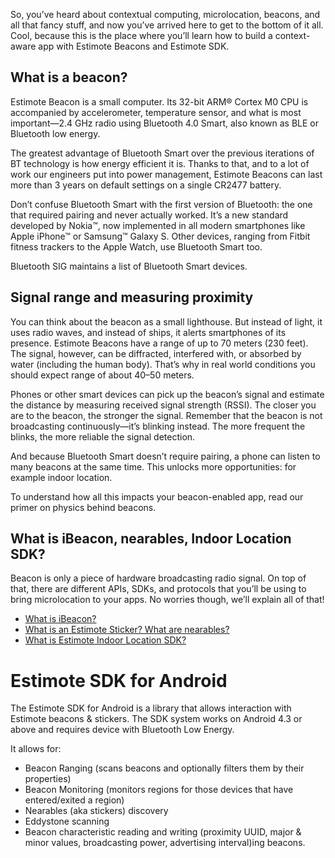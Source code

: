 So, you’ve heard about contextual computing, microlocation, beacons, and all that fancy stuff, and now you’ve arrived here to get to the bottom of it all. Cool, because this is the place where you’ll learn how to build a context-aware app with Estimote Beacons and Estimote SDK.

## What is a beacon?

Estimote Beacon is a small computer. Its 32-bit ARM® Cortex M0 CPU is accompanied by accelerometer, temperature sensor, and what is most important—2.4 GHz radio using Bluetooth 4.0 Smart, also known as BLE or Bluetooth low energy.

The greatest advantage of Bluetooth Smart over the previous iterations of BT technology is how energy efficient it is. Thanks to that, and to a lot of work our engineers put into power management, Estimote Beacons can last more than 3 years on default settings on a single CR2477 battery.

Don’t confuse Bluetooth Smart with the first version of Bluetooth: the one that required pairing and never actually worked. It’s a new standard developed by Nokia™, now implemented in all modern smartphones like Apple iPhone™ or Samsung™ Galaxy S. Other devices, ranging from Fitbit fitness trackers to the Apple Watch, use Bluetooth Smart too.

Bluetooth SIG maintains a list of Bluetooth Smart devices.

## Signal range and measuring proximity

You can think about the beacon as a small lighthouse. But instead of light, it uses radio waves, and instead of ships, it alerts smartphones of its presence. Estimote Beacons have a range of up to 70 meters (230 feet). The signal, however, can be diffracted, interfered with, or absorbed by water (including the human body). That’s why in real world conditions you should expect range of about 40–50 meters.



Phones or other smart devices can pick up the beacon’s signal and estimate the distance by measuring received signal strength (RSSI). The closer you are to the beacon, the stronger the signal. Remember that the beacon is not broadcasting continuously—it’s blinking instead. The more frequent the blinks, the more reliable the signal detection.

And because Bluetooth Smart doesn’t require pairing, a phone can listen to many beacons at the same time. This unlocks more opportunities: for example indoor location.

To understand how all this impacts your beacon-enabled app, read our primer on physics behind beacons.

## What is iBeacon, nearables, Indoor Location SDK?

Beacon is only a piece of hardware broadcasting radio signal. On top of that, there are different APIs, SDKs, and protocols that you’ll be using to bring microlocation to your apps. No worries though, we’ll explain all of that!

 - [What is iBeacon?](http://developer.estimote.com/documentation/ibeacon/overview.html)
 - [What is an Estimote Sticker? What are nearables?](http://developer.estimote.com/documentation/nearables/overview.html)
 - [What is Estimote Indoor Location SDK?](http://developer.estimote.com/documentation/indoor/overview.html)



# Estimote SDK for Android

The Estimote SDK for Android is a library that allows interaction with Estimote beacons & stickers. The SDK system works on Android 4.3 or above and requires device with Bluetooth Low Energy.

It allows for:

 - Beacon Ranging (scans beacons and optionally filters them by their properties)
 - Beacon Monitoring (monitors regions for those devices that have entered/exited a region)
 - Nearables (aka stickers) discovery
 - Eddystone scanning
 - Beacon characteristic reading and writing (proximity UUID, major & minor values, broadcasting power, advertising interval)ing beacons.
